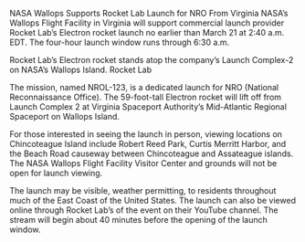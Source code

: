 NASA Wallops Supports Rocket Lab Launch for NRO From Virginia 
 NASA’s Wallops Flight Facility in Virginia will support commercial launch provider Rocket Lab’s Electron rocket launch no earlier than March 21 at 2:40 a.m. EDT. The four-hour launch window runs through 6:30 a.m.

Rocket Lab’s Electron rocket stands atop the company’s Launch Complex-2 on NASA’s Wallops Island. Rocket Lab

The mission, named NROL-123, is a dedicated launch for NRO (National Reconnaissance Office). The 59-foot-tall Electron rocket will lift off from Launch Complex 2 at Virginia Spaceport Authority’s Mid-Atlantic Regional Spaceport on Wallops Island.

For those interested in seeing the launch in person, viewing locations on Chincoteague Island include Robert Reed Park, Curtis Merritt Harbor, and the Beach Road causeway between Chincoteague and Assateague islands. The NASA Wallops Flight Facility Visitor Center and grounds will not be open for launch viewing.

The launch may be visible, weather permitting, to residents throughout much of the East Coast of the United States. The launch can also be viewed online through Rocket Lab’s of the event on their YouTube channel. The stream will begin about 40 minutes before the opening of the launch window.